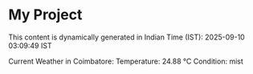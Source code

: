 # My Project

This content is dynamically generated in Indian Time (IST): 2025-09-10 03:09:49 IST


Current Weather in Coimbatore:
Temperature: 24.88 °C
Condition: mist
